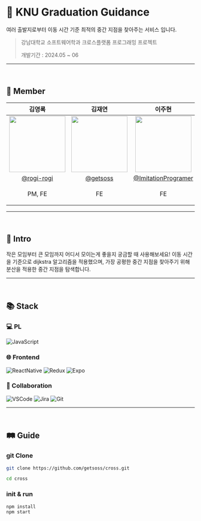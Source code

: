# 🏫 KNU Graduation Guidance

여러 출발지로부터 이동 시간 기준 최적의 중간 지점을 찾아주는 서비스 입니다.

> 강남대학교 소프트웨어학과 크로스플랫폼 프로그래밍 프로젝트
>
> 개발기간 : 2024.05 ~ 06

<hr/><br>

## 🤝 Member

|                                     김영록                                      |                                     김재연                                     |                                      이주현                                      |
| :-----------------------------------------------------------------------------: | :----------------------------------------------------------------------------: | :------------------------------------------------------------------------------: |
| <img src="https://avatars.githubusercontent.com/u/95115004?v=4" width="150px"/> | <img src="https://avatars.githubusercontent.com/u/117377350?s=48&v=4" width="150px"/> | <img src="https://avatars.githubusercontent.com/u/127174197?v=4" width="150px"/> |
|                   [@rogi-rogi](https://github.com/rogi-rogi)                    |                     [@getsoss](https://github.com/getsoss)                     |                  [@ImitationProgramer](https://github.com/ImitationProgramer)                  |
|                  <p style="white-space:nowrap">PM, FE</p>                   |                                FE                                |                                      FE                                      |

<hr/><br>

## 👋 Intro

작은 모임부터 큰 모임까지 어디서 모이는게 좋을지 궁금할 때 사용해보세요!
이동 시간을 기준으로 dijkstra 알고리즘을 적용했으며, 가장 공평한 중간 지점을 찾아주기 위해 분산을 적용한 중간 지점을 탐색합니다.


<hr/><br>

## 📚 Stack

### 💻 PL

![JavaScript](https://img.shields.io/badge/JAVASCRIPT-F7DF1E?style=for-the-badge&logo=Javascript&logoColor=0D1117)

### 🌐 Frontend

![ReactNative](https://img.shields.io/badge/ReactNative-61DAFB?style=for-the-badge&logo=react&logoColor=0D1117)
![Redux](https://img.shields.io/badge/redux-764ABC?style=for-the-badge&logo=redux&logoColor=0D1117)
![Expo](https://img.shields.io/badge/expo-000020?style=for-the-badge&logo=expo&logoColor=white)


### 📢 Collaboration

![VSCode](https://img.shields.io/badge/VSCODE-007ACC?style=for-the-badge&logo=visualstudiocode&logoColor=white)
![Jira](https://img.shields.io/badge/jira-0052CC?style=for-the-badge&logo=jira&logoColor=white)
![Git](https://img.shields.io/badge/GIT-F05032?style=for-the-badge&logo=git&logoColor=white)

<hr/><br>

## 🛤️ Guide

### git Clone

```bash
git clone https://github.com/getsoss/cross.git

cd cross
```

### init & run

```bash
npm install
npm start
```
